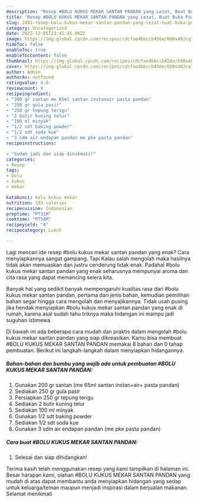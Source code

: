 ```yaml
---
description: "Resep #BOLU KUKUS MEKAR SANTAN PANDAN yang Lezat, Buat Buka Puasa Enak Banget"
title: "Resep #BOLU KUKUS MEKAR SANTAN PANDAN yang Lezat, Buat Buka Puasa Enak Banget"
slug: 2491-resep-bolu-kukus-mekar-santan-pandan-yang-lezat-buat-buka-puasa-enak-banget
category: Uncategorized
date: 2022-12-05T23:41:45.002Z
image: https://img-global.cpcdn.com/recipes/cdcfae4bbccb456e/680x482cq70/bolu-kukus-mekar-santan-pandan-foto-resep-utama.jpg
hideToc: false
enableToc: true
enableTocContent: false
thumbnail: https://img-global.cpcdn.com/recipes/cdcfae4bbccb456e/680x482cq70/bolu-kukus-mekar-santan-pandan-foto-resep-utama.jpg
cover: https://img-global.cpcdn.com/recipes/cdcfae4bbccb456e/680x482cq70/bolu-kukus-mekar-santan-pandan-foto-resep-utama.jpg
author: Admin
authorAv: notfound
ratingvalue: 4.8
reviewcount: 9
recipeingredient:
- "200 gr santan me 65ml santan instanair pasta pandan"
- "250 gr gula pasir"
- "250 gr tepung terigu"
- "2 butir kuning telur"
- "100 ml minyak"
- "1/2 sdt baking powder"
- "1/2 sdt soda kue"
- "3 sdm air endapan pandan me pke pasta pandan"
recipeinstructions:

- "Sudah jadi dan siap dinikmati!"
categories:
- Resep
tags:
- bolu
- kukus
- mekar

katakunci: bolu kukus mekar 
nutrition: 193 calories
recipecuisine: Indonesian
preptime: "PT31M"
cooktime: "PT54M"
recipeyield: "4"
recipecategory: Lunch

---
```



Lagi mencari ide resep #bolu kukus mekar santan pandan yang enak? Cara menyiapkannya sangat gampang. Tapi Kalau salah mengolah maka hasilnya tidak akan memuaskan dan justru cenderung tidak enak. Padahal #bolu kukus mekar santan pandan yang enak seharusnya mempunyai aroma dan cita rasa yang dapat memancing selera kita.




Banyak hal yang sedikit banyak mempengaruhi kualitas rasa dari #bolu kukus mekar santan pandan, pertama dari jenis bahan, kemudian pemilihan bahan segar hingga cara mengolah dan menyajikannya. Tidak usah pusing jika hendak menyiapkan #bolu kukus mekar santan pandan yang enak di rumah, karena asal sudah tahu triknya maka hidangan ini mampu jadi suguhan istimewa.


Di bawah ini ada beberapa cara mudah dan praktis dalam mengolah #bolu kukus mekar santan pandan yang siap dikreasikan. Kamu bisa membuat #BOLU KUKUS MEKAR SANTAN PANDAN memakai 8 bahan dan 0 tahap pembuatan. Berikut ini langkah-langkah dalam menyiapkan hidangannya.

<!--inarticleads1-->

##### Bahan-bahan dan bumbu yang wajib ada untuk pembuatan #BOLU KUKUS MEKAR SANTAN PANDAN:

1. Gunakan 200 gr santan (me 65ml santan instan+air+ pasta pandan)
1. Sediakan 250 gr gula pasir
1. Persiapkan 250 gr tepung terigu
1. Sediakan 2 butir kuning telur
1. Sediakan 100 ml minyak
1. Gunakan 1/2 sdt baking powder
1. Sediakan 1/2 sdt soda kue
1. Gunakan 3 sdm air endapan pandan (me pke pasta pandan)




<!--inarticleads2-->

##### Cara buat #BOLU KUKUS MEKAR SANTAN PANDAN:


1. Selesai dan siap dihidangkan!



Terima kasih telah menggunakan resep yang kami tampilkan di halaman ini. Besar harapan kami, olahan #BOLU KUKUS MEKAR SANTAN PANDAN yang mudah di atas dapat membantu anda menyiapkan hidangan yang sedap untuk keluarga/teman maupun menjadi inspirasi dalam berjualan makanan. Selamat menikmati
